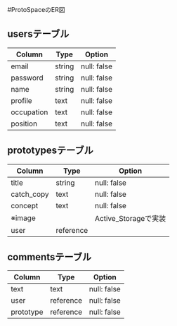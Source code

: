 #ProtoSpaceのER図

## usersテーブル
| Column     | Type     | Option      |
| ---------- | -------- | ----------- |
| email      | string   | null: false |
| password   | string   | null: false |
| name       | string   | null: false |
| profile    | text     | null: false |
| occupation | text     | null: false |
| position   | text     | null: false |

## prototypesテーブル
| Column     | Type      | Option            |
| ---------- | --------- | ----------------  |
| title      | string    | null: false       |
| catch_copy | text      | null: false       | 
| concept    | text      | null: false       |
| ※image     |           | Active_Storageで実装 |
| user       | reference |                   |

## commentsテーブル
| Column    | Type       | Option           |
| --------- | ---------- | ---------------- |
| text      | text       | null: false      |
| user      | reference  | null: false      |
| prototype | reference  | null: false      |


